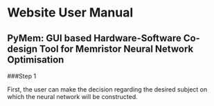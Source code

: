 # Website User Manual
## PyMem: GUI based Hardware-Software Co-design Tool for Memristor Neural Network Optimisation


###Step 1

First, the user can make the decision regarding the desired subject on 
which the neural network will be constructed.



